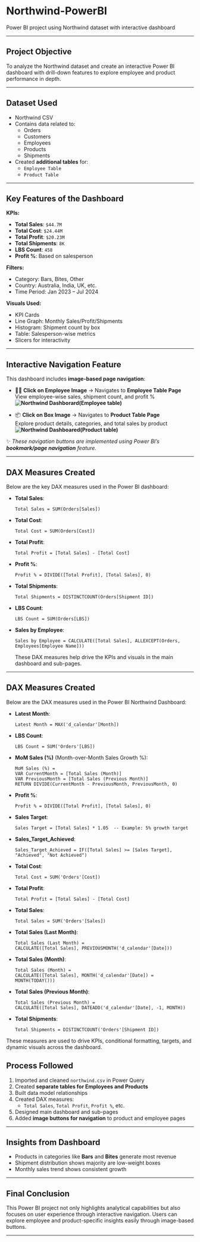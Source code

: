 # Northwind-PowerBI
Power BI project using Northwind dataset with interactive dashboard

---

##  Project Objective

To analyze the Northwind dataset and create an interactive Power BI dashboard with drill-down features to explore employee and product performance in depth.

---

##  Dataset Used

- Northwind CSV
- Contains data related to:
  - Orders
  - Customers
  - Employees
  - Products
  - Shipments
- Created **additional tables** for:
  - `Employee Table`
  - `Product Table`

---

##  Key Features of the Dashboard

 **KPIs:**
- **Total Sales**: `$44.7M`
- **Total Cost**: `$24.44M`
- **Total Profit**: `$20.23M`
- **Total Shipments**: `8K`
- **LBS Count**: `458`
- **Profit %**: Based on salesperson

 **Filters:**
- Category: Bars, Bites, Other
- Country: Australia, India, UK, etc.
- Time Period: Jan 2023 – Jul 2024

 **Visuals Used:**
- KPI Cards
- Line Graph: Monthly Sales/Profit/Shipments
- Histogram: Shipment count by box
- Table: Salesperson-wise metrics
- Slicers for interactivity

---

##  Interactive Navigation Feature

  This dashboard includes **image-based page navigation**:

- 🧍‍♂️ **Click on Employee Image** → Navigates to **Employee Table Page**  
  View employee-wise sales, shipment count, and profit %
 **![Northwind Dashborard(Employee table)](https://github.com/user-attachments/assets/cdfad348-da00-4134-b834-7e405d5b8f2c)**
 
- 📦 **Click on Box Image** → Navigates to **Product Table Page**  
  Explore product details, categories, and total sales by product
**![Northwind Dashboared(Product table)](https://github.com/user-attachments/assets/6a2d534c-7e8f-44af-9274-368ce2dd30aa)**

✨ *These navigation buttons are implemented using Power BI’s **bookmark/page navigation** feature.*

---

##  DAX Measures Created

Below are the key DAX measures used in the Power BI dashboard:

- **Total Sales**:
  ```DAX
  Total Sales = SUM(Orders[Sales])
  ```

- **Total Cost**:
  ```DAX
  Total Cost = SUM(Orders[Cost])
  ```

- **Total Profit**:
  ```DAX
  Total Profit = [Total Sales] - [Total Cost]
  ```

- **Profit %**:
  ```DAX
  Profit % = DIVIDE([Total Profit], [Total Sales], 0)
  ```

- **Total Shipments**:
  ```DAX
  Total Shipments = DISTINCTCOUNT(Orders[Shipment ID])
  ```

- **LBS Count**:
  ```DAX
  LBS Count = SUM(Orders[LBS])
  ```

- **Sales by Employee**:
  ```DAX
  Sales by Employee = CALCULATE([Total Sales], ALLEXCEPT(Orders, Employees[Employee Name]))
  ```

  These DAX measures help drive the KPIs and visuals in the main dashboard and sub-pages.

---

## DAX Measures Created

Below are the DAX measures used in the Power BI Northwind Dashboard:


- **Latest Month**:
  ```DAX
  Latest Month = MAX('d_calendar'[Month])
  ```

- **LBS Count**:
  ```DAX
  LBS Count = SUM('Orders'[LBS])
  ```

- **MoM Sales (%)** (Month-over-Month Sales Growth %):
  ```DAX
  MoM Sales (%) = 
  VAR CurrentMonth = [Total Sales (Month)]
  VAR PreviousMonth = [Total Sales (Previous Month)]
  RETURN DIVIDE(CurrentMonth - PreviousMonth, PreviousMonth, 0)
  ```

- **Profit %**:
  ```DAX
  Profit % = DIVIDE([Total Profit], [Total Sales], 0)
  ```

- **Sales Target**:
  ```DAX
  Sales Target = [Total Sales] * 1.05  -- Example: 5% growth target
  ```

- **Sales_Target_Achieved**:
  ```DAX
  Sales_Target_Achieved = IF([Total Sales] >= [Sales Target], "Achieved", "Not Achieved")
  ```

- **Total Cost**:
  ```DAX
  Total Cost = SUM('Orders'[Cost])
  ```

- **Total Profit**:
  ```DAX
  Total Profit = [Total Sales] - [Total Cost]
  ```

- **Total Sales**:
  ```DAX
  Total Sales = SUM('Orders'[Sales])
  ```

- **Total Sales (Last Month)**:
  ```DAX
  Total Sales (Last Month) = 
  CALCULATE([Total Sales], PREVIOUSMONTH('d_calendar'[Date]))
  ```

- **Total Sales (Month)**:
  ```DAX
  Total Sales (Month) = 
  CALCULATE([Total Sales], MONTH('d_calendar'[Date]) = MONTH(TODAY()))
  ```

- **Total Sales (Previous Month)**:
  ```DAX
  Total Sales (Previous Month) = 
  CALCULATE([Total Sales], DATEADD('d_calendar'[Date], -1, MONTH))
  ```

- **Total Shipments**:
  ```DAX
  Total Shipments = DISTINCTCOUNT('Orders'[Shipment ID])
  ```

These measures are used to drive KPIs, conditional formatting, targets, and dynamic visuals across the dashboard.

##  Process Followed

1. Imported and cleaned `northwind.csv` in Power Query
2. Created **separate tables for Employees and Products**
3. Built data model relationships
4. Created DAX measures:
   - `Total Sales`, `Total Profit`, `Profit %`, etc.
5. Designed main dashboard and sub-pages
6. Added **image buttons for navigation** to product and employee pages

---

## Insights from Dashboard

- Products in categories like **Bars** and **Bites** generate most revenue
- Shipment distribution shows majority are low-weight boxes
- Monthly sales trend shows consistent growth

---

##  Final Conclusion

This Power BI project not only highlights analytical capabilities but also focuses on user experience through interactive navigation. Users can explore employee and product-specific insights easily through image-based buttons.

---
